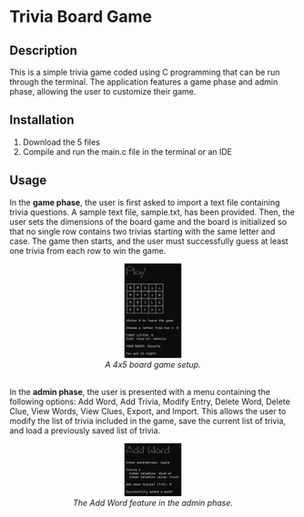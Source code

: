 # Trivia Board Game

## Description

This is a simple trivia game coded using C programming that can be run through the terminal. The application features a game phase and admin phase, allowing the user to customize their game.

## Installation

1. Download the 5 files
2. Compile and run the main.c file in the terminal or an IDE

## Usage

In the <b>game phase</b>, the user is first asked to import a text file containing trivia questions. A sample text file, sample.txt, has been provided. Then, the user sets the dimensions of the board game and the board is initialized so that no single row contains two trivias starting with the same letter and case. The game then starts, and the user must successfully guess at least one trivia from each row to win the game.

<div align="center">
  <img alt="Play Game" src="https://github.com/KirstenTan/Trivia-Board-Game/blob/main/images/Play%20Game.png" width="20%"><br>
  <i>A 4x5 board game setup.</i> <br><br>
</div>

In the <b>admin phase</b>, the user is presented with a menu containing the following options: Add Word, Add Trivia, Modify Entry, Delete Word, Delete Clue, View Words, View Clues, Export, and Import. This allows the user to modify the list of trivia included in the game, save the current list of trivia, and load a previously saved list of trivia.

<div align="center">
  <img alt="Add Word" src="https://github.com/KirstenTan/Trivia-Board-Game/blob/main/images/Add%20Word.png" width="20%"><br>
  <i>The Add Word feature in the admin phase.</i>
</div>
